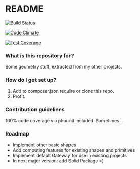 # README #

[![Build Status](https://travis-ci.org/samizdam/Geometry.svg?branch=master)](https://travis-ci.org/samizdam/Geometry)

[![Code Climate](https://codeclimate.com/repos/55fb4bd76956803401006359/badges/4d023340572418f2c2a6/gpa.svg)](https://codeclimate.com/repos/55fb4bd76956803401006359/feed)

[![Test Coverage](https://codeclimate.com/repos/55fb4bd76956803401006359/badges/4d023340572418f2c2a6/coverage.svg)](https://codeclimate.com/repos/55fb4bd76956803401006359/coverage)

### What is this repository for? ###

Some geometry stuff, extracted from my other projects. 

### How do I get set up? ###

1. Add to composer.json require or clone this repo. 
2. Profit. 

### Contribution guidelines ###

100% code coverage via phpunit included. Sometimes... 

### Roadmap ###

* Implement other basic shapes
* Add computing features for existing shapes and primitives  
* Implement default Gateway for use in existing projects
* In next major version: add Solid Package =)